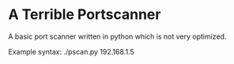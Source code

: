 # A Terrible Portscanner
A basic port scanner written in python which is not very optimized.

Example syntax: ./pscan.py 192.168.1.5
